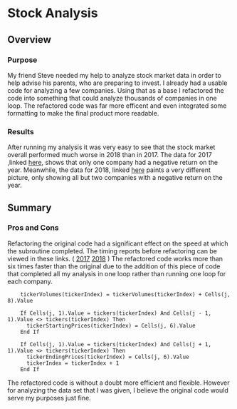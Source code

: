 # Stock Analysis

## Overview

### Purpose
My friend Steve needed my help to analyze stock market data in order to help advise his parents, who are preparing to invest. I already had a usable code for analyzing a few companies. Using that as a base I refactored the code into something that could analyze thousands of companies in one loop. The refactored code was far more efficent and even integrated some formatting to make the final product more readable.
### Results
After running my analysis it was very easy to see that the stock market overall performed much worse in 2018 than in 2017. The data for 2017 ,linked [here](Stock_Analysis_Visual_Aids/all_stocks_2017.png), shows that only one company had a negative return on the year. Meanwhile, the data for 2018, linked [here](Stock_Analysis_Visual_Aids/all_stocks_2018.png) paints a very different picture, only showing all but two companies with a negative return on the year.
## Summary

### Pros and Cons
Refactoring the original code had a significant effect on the speed at which the subroutine completed. The timing reports before refactoring can be viewed in these links. ( [2017](Stock_Analysis_Visual_Aids/nonrefactored2017.png) [2018](Stock_Analysis_Visual_Aids/nonrefactored2018.png) )
The refactored code works more than six times faster than the original due to the addition of this piece of code that completed all my analysis in one loop rather than running one loop for each company. 
```
    tickerVolumes(tickerIndex) = tickerVolumes(tickerIndex) + Cells(j, 8).Value
        
    If Cells(j, 1).Value = tickers(tickerIndex) And Cells(j - 1, 1).Value <> tickers(tickerIndex) Then
      tickerStartingPrices(tickerIndex) = Cells(j, 6).Value
    End If
            
    If Cells(j, 1).Value = tickers(tickerIndex) And Cells(j + 1, 1).Value <> tickers(tickerIndex) Then
      tickerEndingPrices(tickerIndex) = Cells(j, 6).Value
      tickerIndex = tickerIndex + 1
    End If
```    
The refactored code is without a doubt more efficient and flexible. However for analyzing the data set that I was given, I believe the original code would serve my purposes just fine.
